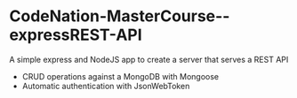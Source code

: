 # CodeNation-MasterCourse--expressREST-API

A simple express and NodeJS app to create a server that serves a REST API

- CRUD operations against a MongoDB with Mongoose
- Automatic authentication with JsonWebToken
